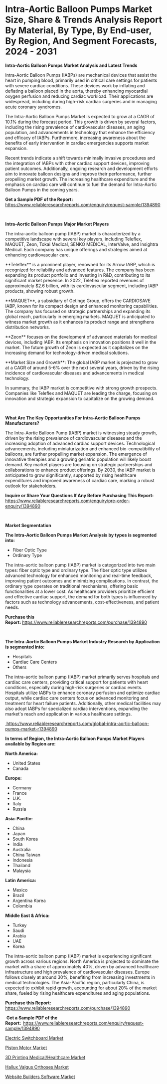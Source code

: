 <p><h1>Intra-Aortic Balloon Pumps Market Size, Share & Trends Analysis Report By Material, By Type, By End-user, By Region, And Segment Forecasts, 2024 - 2031</h1></p><p><strong>Intra-Aortic Balloon Pumps Market Analysis and Latest Trends</strong></p>
<p><p>Intra-Aortic Balloon Pumps (IABPs) are mechanical devices that assist the heart in pumping blood, primarily used in critical care settings for patients with severe cardiac conditions. These devices work by inflating and deflating a balloon placed in the aorta, thereby enhancing myocardial oxygen perfusion and reducing cardiac workload. Their applications are widespread, including during high-risk cardiac surgeries and in managing acute coronary syndromes.</p><p>The Intra-Aortic Balloon Pumps Market is expected to grow at a CAGR of 10.1% during the forecast period. This growth is driven by several factors, including the rising prevalence of cardiovascular diseases, an aging population, and advancements in technology that enhance the efficiency and efficacy of IABPs. Furthermore, increasing awareness about the benefits of early intervention in cardiac emergencies supports market expansion.</p><p>Recent trends indicate a shift towards minimally invasive procedures and the integration of IABPs with other cardiac support devices, improving patient outcomes. Additionally, ongoing research and development efforts aim to innovate balloon designs and improve their performance, further propelling market growth. The increasing healthcare expenditure and the emphasis on cardiac care will continue to fuel the demand for Intra-Aortic Balloon Pumps in the coming years.</p></p>
<p><strong>Get a Sample PDF of the Report:&nbsp;</strong> <a href="https://www.reliableresearchreports.com/enquiry/request-sample/1394890?utm_campaign=10&utm_medium=2&utm_source=Github&utm_content=ia&utm_term=17112024&utm_id=intra-aortic-balloon-pumps">https://www.reliableresearchreports.com/enquiry/request-sample/1394890</a></p>
<p>&nbsp;</p>
<p><strong>Intra-Aortic Balloon Pumps Major Market Players</strong></p>
<p><p>The intra-aortic balloon pump (IABP) market is characterized by a competitive landscape with several key players, including Teleflex, MAQUET, Zeon, Tokai Medical, SENKO MEDICAL, InterValve, and Insightra Medical. Each company has unique offerings and strategies aimed at enhancing cardiovascular care.</p><p>**Teleflex** is a prominent player, renowned for its Arrow IABP, which is recognized for reliability and advanced features. The company has been expanding its product portfolio and investing in R&D, contributing to its significant market presence. In 2022, Teleflex reported revenues of approximately $2.6 billion, with its cardiovascular segment, including IABP products, showing robust growth.</p><p>**MAQUET**, a subsidiary of Getinge Group, offers the CARDIOSAVE IABP, known for its compact design and enhanced monitoring capabilities. The company has focused on strategic partnerships and expanding its global reach, particularly in emerging markets. MAQUET is anticipated to witness market growth as it enhances its product range and strengthens distribution networks.</p><p>**Zeon** focuses on the development of advanced materials for medical devices, including IABP. Its emphasis on innovation positions it well in the market. The future growth of Zeon is expected as it capitalizes on the increasing demand for technology-driven medical solutions.</p><p>**Market Size and Growth**: The global IABP market is projected to grow at a CAGR of around 5-6% over the next several years, driven by the rising incidence of cardiovascular diseases and advancements in medical technology. </p><p>In summary, the IABP market is competitive with strong growth prospects. Companies like Teleflex and MAQUET are leading the charge, focusing on innovation and strategic expansion to capitalize on the growing demand.</p></p>
<p>&nbsp;</p>
<p><strong>What Are The Key Opportunities For Intra-Aortic Balloon Pumps Manufacturers?</strong></p>
<p><p>The Intra-Aortic Balloon Pump (IABP) market is witnessing steady growth, driven by the rising prevalence of cardiovascular diseases and the increasing adoption of advanced cardiac support devices. Technological advancements, including miniaturization and enhanced bio-compatibility of balloons, are further propelling market expansion. The emergence of innovative therapies and a growing geriatric population will likely boost demand. Key market players are focusing on strategic partnerships and collaborations to enhance product offerings. By 2030, the IABP market is anticipated to grow significantly, supported by rising healthcare expenditures and improved awareness of cardiac care, marking a robust outlook for stakeholders.</p></p>
<p><strong>Inquire or Share Your Questions If Any Before Purchasing This Report:</strong> <a href="https://www.reliableresearchreports.com/enquiry/pre-order-enquiry/1394890?utm_campaign=10&utm_medium=2&utm_source=Github&utm_content=ia&utm_term=17112024&utm_id=intra-aortic-balloon-pumps">https://www.reliableresearchreports.com/enquiry/pre-order-enquiry/1394890</a></p>
<p>&nbsp;</p>
<p><strong>Market Segmentation</strong></p>
<p><strong>The Intra-Aortic Balloon Pumps Market Analysis by types is segmented into:</strong></p>
<p><ul><li>Fiber Optic Type</li><li>Ordinary Type</li></ul></p>
<p><p>The intra-aortic balloon pump (IABP) market is categorized into two main types: fiber optic type and ordinary type. The fiber optic type utilizes advanced technology for enhanced monitoring and real-time feedback, improving patient outcomes and minimizing complications. In contrast, the ordinary type operates on traditional mechanisms, offering basic functionalities at a lower cost. As healthcare providers prioritize efficient and effective cardiac support, the demand for both types is influenced by factors such as technology advancements, cost-effectiveness, and patient needs.</p></p>
<p><strong>Purchase this Report:&nbsp;</strong><a href="https://www.reliableresearchreports.com/purchase/1394890?utm_campaign=10&utm_medium=2&utm_source=Github&utm_content=ia&utm_term=17112024&utm_id=intra-aortic-balloon-pumps">https://www.reliableresearchreports.com/purchase/1394890</a></p>
<p>&nbsp;</p>
<p><strong>The Intra-Aortic Balloon Pumps Market Industry Research by Application is segmented into:</strong></p>
<p><ul><li>Hospitals</li><li>Cardiac Care Centers</li><li>Others</li></ul></p>
<p><p>The intra-aortic balloon pump (IABP) market primarily serves hospitals and cardiac care centers, providing critical support for patients with heart conditions, especially during high-risk surgeries or cardiac events. Hospitals utilize IABPs to enhance coronary perfusion and optimize cardiac output, while cardiac care centers focus on advanced monitoring and treatment for heart failure patients. Additionally, other medical facilities may also adopt IABPs for specialized cardiac interventions, expanding the market's reach and application in various healthcare settings.</p></p>
<p><a href="https://www.reliableresearchreports.com/global-intra-aortic-balloon-pumps-market-r1394890?utm_campaign=10&utm_medium=2&utm_source=Github&utm_content=ia&utm_term=17112024&utm_id=intra-aortic-balloon-pumps">&nbsp;https://www.reliableresearchreports.com/global-intra-aortic-balloon-pumps-market-r1394890</a></p>
<p><strong>In terms of Region, the Intra-Aortic Balloon Pumps Market Players available by Region are:</strong></p>
<p>
    <p> <strong> North America: </strong>
        <ul>
            <li>United States</li>
            <li>Canada</li>
        </ul>
        </p> 
    <p> <strong> Europe: </strong>
        <ul>
            <li>Germany</li>
            <li>France</li>
            <li>U.K.</li>
            <li>Italy</li>
            <li>Russia</li>
        </ul>
        </p> 
    <p> <strong> Asia-Pacific: </strong>
        <ul>
            <li>China</li>
            <li>Japan</li>
            <li>South Korea</li>
            <li>India</li>
            <li>Australia</li>
            <li>China Taiwan</li>
            <li>Indonesia</li>
            <li>Thailand</li>
            <li>Malaysia</li>
        </ul>
        </p> 
    <p> <strong> Latin America: </strong>
        <ul>
            <li>Mexico</li>
            <li>Brazil</li>
            <li>Argentina Korea</li>
            <li>Colombia</li>
        </ul>
        </p> 
    <p> <strong> Middle East & Africa: </strong>
        <ul>
            <li>Turkey</li>
            <li>Saudi</li>
            <li>Arabia</li>
            <li>UAE</li>
            <li>Korea</li>
        </ul>
    </p>
    </p>
<p><p>The intra-aortic balloon pump (IABP) market is experiencing significant growth across various regions. North America is projected to dominate the market with a share of approximately 40%, driven by advanced healthcare infrastructure and high prevalence of cardiovascular diseases. Europe follows closely at around 30%, benefiting from increasing investments in medical technologies. The Asia-Pacific region, particularly China, is expected to exhibit rapid growth, accounting for about 20% of the market share, fueled by rising healthcare expenditures and aging populations.</p></p>
<p><strong>Purchase this Report: </strong><a href="https://www.reliableresearchreports.com/purchase/1394890?utm_campaign=10&utm_medium=2&utm_source=Github&utm_content=ia&utm_term=17112024&utm_id=intra-aortic-balloon-pumps">https://www.reliableresearchreports.com/purchase/1394890</a></p>
<p>&nbsp;<strong>Get a Sample PDF of the Report:&nbsp;&nbsp;</strong><a href="https://www.reliableresearchreports.com/enquiry/request-sample/1394890?utm_campaign=10&utm_medium=2&utm_source=Github&utm_content=ia&utm_term=17112024&utm_id=intra-aortic-balloon-pumps">https://www.reliableresearchreports.com/enquiry/request-sample/1394890</a></p>
<p><strong></strong></p>
<p><p><a href="https://www.linkedin.com/pulse/electric-switchboard-market-overview-forecast-2024-ok9ce?utm_campaign=10&utm_medium=2&utm_source=Github&utm_content=ia&utm_term=17112024&utm_id=intra-aortic-balloon-pumps">Electric Switchboard Market</a></p><p><a href="https://www.linkedin.com/pulse/competitive-intelligence-piston-motor-market-key-players-wneqe?utm_campaign=10&utm_medium=2&utm_source=Github&utm_content=ia&utm_term=17112024&utm_id=intra-aortic-balloon-pumps">Piston Motor Market</a></p><p><a href="https://github.com/ygfu6u/Market-Research-Report-List-1/blob/main/3d-printing-medicalhealthcare-market.md?utm_campaign=10&utm_medium=2&utm_source=Github&utm_content=ia&utm_term=17112024&utm_id=intra-aortic-balloon-pumps">3D Printing Medical/Healthcare Market</a></p><p><a href="https://github.com/mahnoor2003/Market-Research-Report-List-6/blob/main/hallux-valgus-orthoses-market.md?utm_campaign=10&utm_medium=2&utm_source=Github&utm_content=ia&utm_term=17112024&utm_id=intra-aortic-balloon-pumps">Hallux Valgus Orthoses Market</a></p><p><a href="https://issuu.com/reportprime-2/docs/website-builders-software-market-si_ffa2d37cfb4a34?utm_campaign=10&utm_medium=2&utm_source=Github&utm_content=ia&utm_term=17112024&utm_id=intra-aortic-balloon-pumps">Website Builders Software Market</a></p></p>